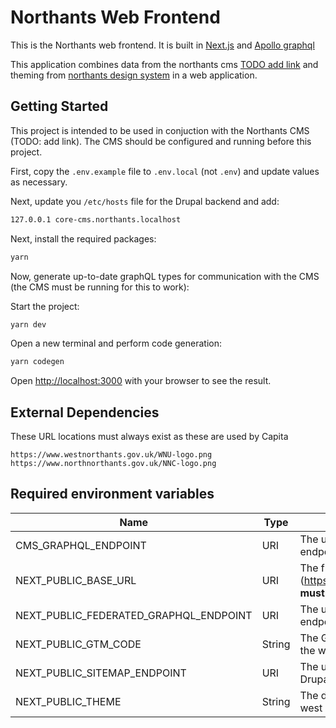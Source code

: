 # Northants Web Frontend

This is the Northants web frontend.
It is built in [Next.js](https://nextjs.org) and [Apollo graphql](https://www.apollographql.com/)

This application combines data from the northants cms [TODO add link]() and theming from [northants design system](https://github.com/FutureNorthants/northants-design-system) in a web application.

## Getting Started

This project is intended to be used in conjuction with the Northants CMS (TODO: add link). The CMS should be configured and running before this project.

First, copy the `.env.example` file to `.env.local` (not `.env`) and update values as necessary.

Next, update you `/etc/hosts` file for the Drupal backend and add:

```bash
127.0.0.1 core-cms.northants.localhost
```

Next, install the required packages:

```bash
yarn
```

Now, generate up-to-date graphQL types for communication with the CMS (the CMS must be running for this to work):

Start the project:

```bash
yarn dev
```

Open a new terminal and perform code generation:

```bash
yarn codegen
```

Open [http://localhost:3000](http://localhost:3000) with your browser to see the result.


## External Dependencies

These URL locations must always exist as these are used by Capita

```
https://www.westnorthants.gov.uk/WNU-logo.png
https://www.northnorthants.gov.uk/NNC-logo.png
```

## Required environment variables
| Name        | Type        | Value |
| ----------- | ----------- | ----------- |
| CMS_GRAPHQL_ENDPOINT      | URI       | The url to the Drupal GraphQL endpoint |
| NEXT_PUBLIC_BASE_URL  | URI        | The frontend website URL (https://www.westnorthants.co.uk/) **must contain trailing slash** |
| NEXT_PUBLIC_FEDERATED_GRAPHQL_ENDPOINT  | URI        | The url to the federated GraphQL endpoint |
| NEXT_PUBLIC_GTM_CODE  | String        | The Google Tag Manager code for the websiteAdded |
| NEXT_PUBLIC_SITEMAP_ENDPOINT  | URI        | The url to the sitemap.xml file in Drupal |
| NEXT_PUBLIC_THEME  | String        | The design system theme name i.e. west |